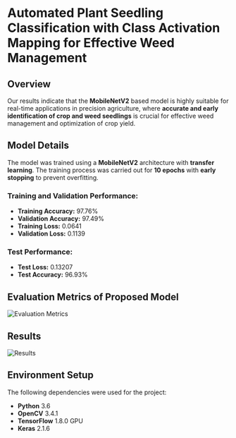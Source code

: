 # Automated Plant Seedling Classification with Class Activation Mapping for Effective Weed Management

## Overview
Our results indicate that the **MobileNetV2** based model is highly suitable for real-time applications in precision agriculture, where **accurate and early identification of crop and weed seedlings** is crucial for effective weed management and optimization of crop yield.

## Model Details
The model was trained using a **MobileNetV2** architecture with **transfer learning**. The training process was carried out for **10 epochs** with **early stopping** to prevent overfitting.

### **Training and Validation Performance:**
- **Training Accuracy:** 97.76%  
- **Validation Accuracy:** 97.49%  
- **Training Loss:** 0.0641  
- **Validation Loss:** 0.1139  

### **Test Performance:**
- **Test Loss:** 0.13207  
- **Test Accuracy:** 96.93%  

## **Evaluation Metrics of Proposed Model**
![Evaluation Metrics](path_to_your_image)

## **Results**
![Results](path_to_your_image)

## **Environment Setup**
The following dependencies were used for the project:

- **Python** 3.6  
- **OpenCV** 3.4.1  
- **TensorFlow** 1.8.0 GPU  
- **Keras** 2.1.6  
